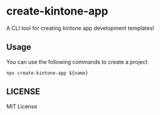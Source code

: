 # create-kintone-app

A CLI tool for creating kintone app development templates!

## Usage

You can use the following commands to create a project

```
npx create-kintone-app ${name}
```

## LICENSE

MIT License
